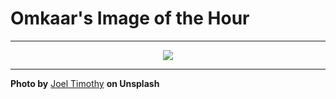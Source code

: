 # Omkaar's Image of the Hour

---

<div align="center">

<a href="https://unsplash.com/photos/a-couple-reflected-in-a-cars-rearview-mirror-eqeOaDsCgpY">
  <img src="https://images.unsplash.com/photo-1749224186576-639a7ae9e709?crop=entropy&cs=tinysrgb&fit=max&fm=jpg&ixid=M3w3NjA2Nzh8MHwxfHJhbmRvbXx8fHx8fHx8fDE3NDk1MjQ0MDB8&ixlib=rb-4.1.0&q=80&w=1080" style="max-width:100%; height:auto;">
</a>



</div>

---

**Photo by** [Joel Timothy](https://unsplash.com/@toeljimothy) **on Unsplash**

